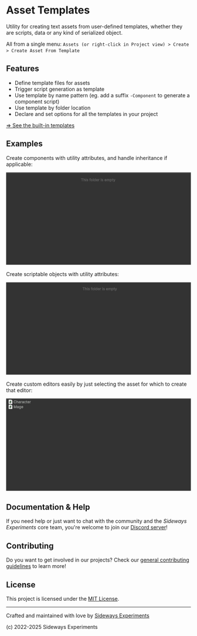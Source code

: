 # Asset Templates

Utility for creating text assets from user-defined templates, whether they are scripts, data or any kind of serialized object.

All from a single menu: `Assets (or right-click in Project view) > Create > Create Asset From Template`

## Features

- Define template files for assets
- Trigger script generation as template
- Use template by name pattern (eg. add a suffix `-Component` to generate a component script)
- Use template by folder location
- Declare and set options for all the templates in your project

[=> See the built-in templates](./built-in-templates.md)

## Examples

Create components with utility attributes, and handle inheritance if applicable:

![Component template usage](./img/template-component.gif)

Create scriptable objects with utility attributes:

![Scriptable Object template usage](./img/template-scriptable-object.gif)

Create custom editors easily by just selecting the asset for which to create that editor:

![Editor template usage](./img/template-editor.gif)

## Documentation & Help

If you need help or just want to chat with the community and the *Sideways Experiments* core team, you're welcome to join our [Discord server](https://discord.gg/bMK2d47JaE)!

## Contributing

Do you want to get involved in our projects? Check our [general contributing guidelines](https://github.com/side-xp/docs/blob/main/shared/CONTRIBUTING.md) to learn more!

## License

This project is licensed under the [MIT License](https://mit-license.org).

---

Crafted and maintained with love by [Sideways Experiments](https://sideways-experiments.com)

(c) 2022-2025 Sideways Experiments